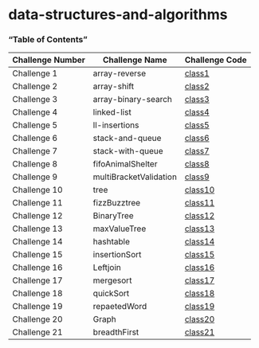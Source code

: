 # data-structures-and-algorithms

### “Table of Contents”

Challenge Number | Challenge Name | Challenge Code 
-----------------|----------------|---------------
Challenge 1      | array-reverse  | [class1](https://github.com/AhmedAbuSamaan-401-advanced-javascript/data-structures-and-algorithms/tree/master/arrayReverse)
Challenge 2      | array-shift    | [class2](https://github.com/AhmedAbuSamaan-401-advanced-javascript/data-structures-and-algorithms/tree/master/arrayShift)
Challenge 3      | array-binary-search    | [class3](https://github.com/AhmedAbuSamaan-401-advanced-javascript/data-structures-and-algorithms/tree/master/arrayBinarySearch)
Challenge 4      | linked-list   | [class4](https://github.com/AhmedAbuSamaan-401-advanced-javascript/data-structures-and-algorithms/tree/master/Data-Structures)
Challenge 5      | ll-insertions   | [class5](https://github.com/AhmedAbuSamaan-401-advanced-javascript/data-structures-and-algorithms/tree/master/Data-Structures)
Challenge 6      | stack-and-queue   | [class6](https://github.com/AhmedAbuSamaan-401-advanced-javascript/data-structures-and-algorithms/tree/master/stacksAndQueues)
Challenge 7      | stack-with-queue   | [class7](https://github.com/AhmedAbuSamaan-401-advanced-javascript/data-structures-and-algorithms/tree/master/queueWithStacks)
Challenge 8      | fifoAnimalShelter  | [class8](https://github.com/AhmedAbuSamaan-401-advanced-javascript/data-structures-and-algorithms/tree/master/fifoAnimalShelter)
Challenge 9      | multiBracketValidation  | [class9](https://github.com/AhmedAbuSamaan-401-advanced-javascript/data-structures-and-algorithms/tree/master/multiBracketValidation)
Challenge 10      | tree  | [class10](https://github.com/AhmedAbuSamaan-401-advanced-javascript/data-structures-and-algorithms/tree/master/tree)
Challenge 11      | fizzBuzztree  | [class11](https://github.com/AhmedAbuSamaan-401-advanced-javascript/data-structures-and-algorithms/tree/master/fizzBuzzTree)
Challenge 12      | BinaryTree  | [class12](https://github.com/AhmedAbuSamaan-401-advanced-javascript/data-structures-and-algorithms/tree/master/tree)
Challenge 13      | maxValueTree  | [class13](https://github.com/AhmedAbuSamaan-401-advanced-javascript/data-structures-and-algorithms/tree/master/tree)
Challenge 14      | hashtable  | [class14](https://github.com/AhmedAbuSamaan-401-advanced-javascript/data-structures-and-algorithms/tree/master/hashtable)
Challenge 15      | insertionSort  | [class15](https://github.com/AhmedAbuSamaan-401-advanced-javascript/data-structures-and-algorithms/tree/master/insertionSort)
Challenge 16      | Leftjoin  | [class16](https://github.com/AhmedAbuSamaan-401-advanced-javascript/data-structures-and-algorithms/tree/master/LeftJoin)
Challenge 17      | mergesort  | [class17](https://github.com/AhmedAbuSamaan-401-advanced-javascript/data-structures-and-algorithms/tree/master/MergeSort)
Challenge 18      | quickSort  | [class18](https://github.com/AhmedAbuSamaan-401-advanced-javascript/data-structures-and-algorithms/tree/master/quickSort)
Challenge 19      | repaetedWord  | [class19](https://github.com/AhmedAbuSamaan-401-advanced-javascript/data-structures-and-algorithms/tree/master/repeatedWord)
Challenge 20      | Graph  | [class20](https://github.com/AhmedAbuSamaan-401-advanced-javascript/data-structures-and-algorithms/tree/master/graph)
Challenge 21      | breadthFirst  | [class21](https://github.com/AhmedAbuSamaan-401-advanced-javascript/data-structures-and-algorithms/tree/master/breadthFirst)



